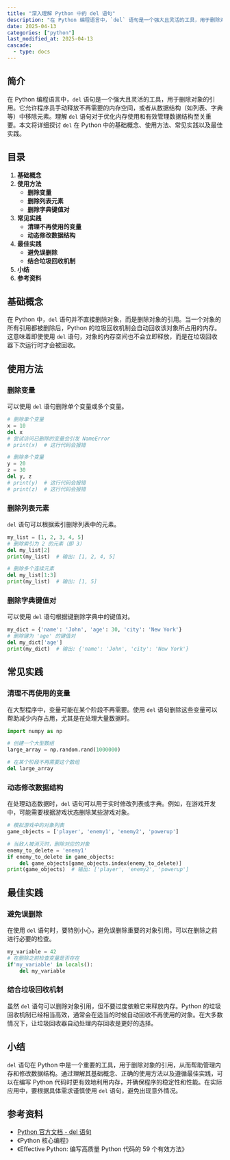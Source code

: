 ```yaml
---
title: "深入理解 Python 中的 del 语句"
description: "在 Python 编程语言中，`del` 语句是一个强大且灵活的工具，用于删除对象的引用。它允许程序员手动释放不再需要的内存空间，或者从数据结构（如列表、字典等）中移除元素。理解 `del` 语句对于优化内存使用和有效管理数据结构至关重要。本文将详细探讨 `del` 在 Python 中的基础概念、使用方法、常见实践以及最佳实践。"
date: 2025-04-13
categories: ["python"]
last_modified_at: 2025-04-13
cascade:
  - type: docs
---
```



## 简介
在 Python 编程语言中，`del` 语句是一个强大且灵活的工具，用于删除对象的引用。它允许程序员手动释放不再需要的内存空间，或者从数据结构（如列表、字典等）中移除元素。理解 `del` 语句对于优化内存使用和有效管理数据结构至关重要。本文将详细探讨 `del` 在 Python 中的基础概念、使用方法、常见实践以及最佳实践。

<!-- more -->
## 目录
1. **基础概念**
2. **使用方法**
    - **删除变量**
    - **删除列表元素**
    - **删除字典键值对**
3. **常见实践**
    - **清理不再使用的变量**
    - **动态修改数据结构**
4. **最佳实践**
    - **避免误删除**
    - **结合垃圾回收机制**
5. **小结**
6. **参考资料**

## 基础概念
在 Python 中，`del` 语句并不直接删除对象，而是删除对象的引用。当一个对象的所有引用都被删除后，Python 的垃圾回收机制会自动回收该对象所占用的内存。这意味着即使使用 `del` 语句，对象的内存空间也不会立即释放，而是在垃圾回收器下次运行时才会被回收。

## 使用方法

### 删除变量
可以使用 `del` 语句删除单个变量或多个变量。
```python
# 删除单个变量
x = 10
del x
# 尝试访问已删除的变量会引发 NameError
# print(x)  # 这行代码会报错

# 删除多个变量
y = 20
z = 30
del y, z
# print(y)  # 这行代码会报错
# print(z)  # 这行代码会报错
```

### 删除列表元素
`del` 语句可以根据索引删除列表中的元素。
```python
my_list = [1, 2, 3, 4, 5]
# 删除索引为 2 的元素（即 3）
del my_list[2]
print(my_list)  # 输出: [1, 2, 4, 5]

# 删除多个连续元素
del my_list[1:3]
print(my_list)  # 输出: [1, 5]
```

### 删除字典键值对
可以使用 `del` 语句根据键删除字典中的键值对。
```python
my_dict = {'name': 'John', 'age': 30, 'city': 'New York'}
# 删除键为 'age' 的键值对
del my_dict['age']
print(my_dict)  # 输出: {'name': 'John', 'city': 'New York'}
```

## 常见实践

### 清理不再使用的变量
在大型程序中，变量可能在某个阶段不再需要。使用 `del` 语句删除这些变量可以帮助减少内存占用，尤其是在处理大量数据时。
```python
import numpy as np

# 创建一个大型数组
large_array = np.random.rand(1000000)

# 在某个阶段不再需要这个数组
del large_array
```

### 动态修改数据结构
在处理动态数据时，`del` 语句可以用于实时修改列表或字典。例如，在游戏开发中，可能需要根据游戏状态删除某些游戏对象。
```python
# 模拟游戏中的对象列表
game_objects = ['player', 'enemy1', 'enemy2', 'powerup']

# 当敌人被消灭时，删除对应的对象
enemy_to_delete = 'enemy1'
if enemy_to_delete in game_objects:
    del game_objects[game_objects.index(enemy_to_delete)]
print(game_objects)  # 输出: ['player', 'enemy2', 'powerup']
```

## 最佳实践

### 避免误删除
在使用 `del` 语句时，要特别小心，避免误删除重要的对象引用。可以在删除之前进行必要的检查。
```python
my_variable = 42
# 在删除之前检查变量是否存在
if'my_variable' in locals():
    del my_variable
```

### 结合垃圾回收机制
虽然 `del` 语句可以删除对象引用，但不要过度依赖它来释放内存。Python 的垃圾回收机制已经相当高效，通常会在适当的时候自动回收不再使用的对象。在大多数情况下，让垃圾回收器自动处理内存回收是更好的选择。

## 小结
`del` 语句在 Python 中是一个重要的工具，用于删除对象的引用，从而帮助管理内存和修改数据结构。通过理解其基础概念、正确的使用方法以及遵循最佳实践，可以在编写 Python 代码时更有效地利用内存，并确保程序的稳定性和性能。在实际应用中，要根据具体需求谨慎使用 `del` 语句，避免出现意外情况。

## 参考资料
- [Python 官方文档 - del 语句](https://docs.python.org/3/reference/simple_stmts.html#the-del-statement)
- 《Python 核心编程》
- 《Effective Python: 编写高质量 Python 代码的 59 个有效方法》